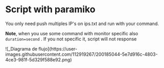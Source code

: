 # Script with paramiko
<p>You only need push multiples IP's on ips.txt and run with your command.</p>
<p><strong>Note</strong>, when you use some command with monitor specific also <code>duration=second</code> . If you not specific it, script will not response</p>
<p></p>
![_Diagrama de flujo](https://user-images.githubusercontent.com/112919267/200185044-5e7d916c-4803-4ce3-981f-5d329f588e92.png)

